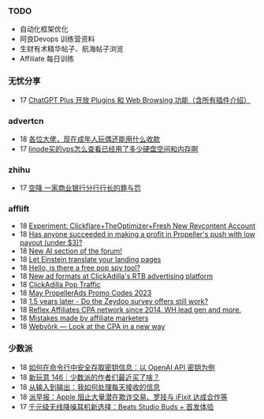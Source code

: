 ### TODO
-  自动化框架优化
-  阿良Devops 训练营资料
-  生财有术精华帖子、航海帖子浏览
-  Affiliate 每日训练

### 无忧分享
<!-- ruyo:START -->
-  17 [ChatGPT Plus 开放 Plugins 和 Web Browsing 功能（含所有插件介绍）](https://51.ruyo.net/18385.html)<!-- ruyo:END -->

### advertcn
<!-- advertcn:START -->
-  18 [各位大佬，现在成年人玩偶还能用什么收款](https://www.advertcn.com/forum.php?mod=viewthread&tid=110429)
-  17 [linode买的vps怎么查看已经用了多少硬盘空间和内存啊](https://www.advertcn.com/forum.php?mod=viewthread&tid=110427)<!-- advertcn:END -->

### zhihu
<!-- zhihu:START -->
-  17 [空降 一家商业银行分行行长的罪与罚](http://zhuanlan.zhihu.com/p/629656591?utm_campaign=rss&utm_medium=rss&utm_source=rss&utm_content=title)<!-- zhihu:END -->

### afflift
<!-- afflift:START -->
-  18 [Experiment: Clickflare+TheOptimizer+Fresh New Revcontent Account](https://afflift.com/f/threads/experiment-clickflare-theoptimizer-fresh-new-revcontent-account.10545/)
-  18 [Has anyone succeeded in making a profit in Propeller&#39;s push with low payout &lpar;under $3&rpar;?](https://afflift.com/f/threads/has-anyone-succeeded-in-making-a-profit-in-propellers-push-with-low-payout-under-3.10952/)
-  18 [New AI section of the forum!](https://afflift.com/f/threads/new-ai-section-of-the-forum.10921/)
-  18 [Let Einstein translate your landing pages](https://afflift.com/f/threads/let-einstein-translate-your-landing-pages.10962/)
-  18 [Hello, is there a free pop spy tool?](https://afflift.com/f/threads/hello-is-there-a-free-pop-spy-tool.10964/)
-  18 [New ad formats at ClickAdilla&#39;s RTB advertising platform](https://afflift.com/f/threads/new-ad-formats-at-clickadillas-rtb-advertising-platform.10963/)
-  18 [ClickAdilla Pop Traffic](https://afflift.com/f/threads/clickadilla-pop-traffic.9187/)
-  18 [May PropellerAds Promo Codes 2023](https://afflift.com/f/threads/may-propellerads-promo-codes-2023.10871/)
-  18 [1.5 years later - Do the Zeydoo survey offers still work?](https://afflift.com/f/threads/1-5-years-later-do-the-zeydoo-survey-offers-still-work.10961/)
-  18 [Reflex Affiliates CPA network since 2014. WH lead gen and more.](https://afflift.com/f/threads/reflex-affiliates-cpa-network-since-2014-wh-lead-gen-and-more.7190/)
-  18 [Mistakes made by affiliate marketers](https://afflift.com/f/threads/mistakes-made-by-affiliate-marketers.5424/)
-  18 [Webvõrk — Look at the CPA in a new way](https://afflift.com/f/threads/webv%C3%B5rk-%E2%80%94-look-at-the-cpa-in-a-new-way.2820/)<!-- afflift:END -->

### 少数派
<!-- sspai:START -->
-  18 [如何在命令行中安全存取密钥信息：以 OpenAI API 密钥为例](https://sspai.com/prime/story/terminal-credentials-tips)
-  18 [新玩意 146｜少数派的作者们最近买了啥？](https://sspai.com/post/79885)
-  18 [从输入到输出：我如何处理每天接收的信息](https://sspai.com/post/79792)
-  18 [派早报：Apple 阻止大量潜在欺诈交易、罗技与 iFixit 达成合作等](https://sspai.com/post/79879)
-  17 [千元级无线降噪耳机新选择：Beats Studio Buds + 首发体验](https://sspai.com/post/79845)<!-- sspai:END -->
